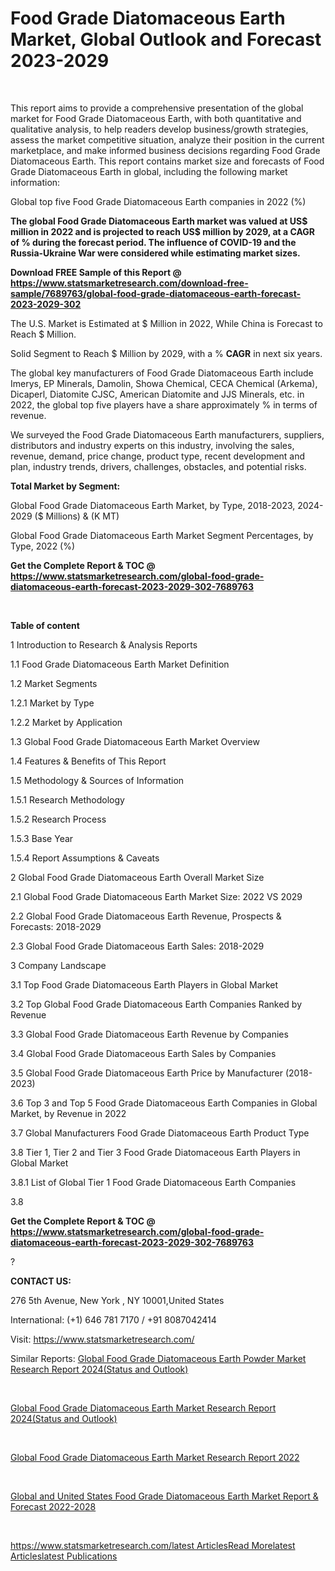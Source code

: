 <h1>Food Grade Diatomaceous Earth Market, Global Outlook and Forecast 2023-2029</h1><br/><p>This report aims to provide a comprehensive presentation of the global market for Food Grade Diatomaceous Earth, with both quantitative and qualitative analysis, to help readers develop business/growth strategies, assess the market competitive situation, analyze their position in the current marketplace, and make informed business decisions regarding Food Grade Diatomaceous Earth. This report contains market size and forecasts of Food Grade Diatomaceous Earth in global, including the following market information:</p>
 
 
 
 <p>Global top five Food Grade Diatomaceous Earth companies in 2022 (%)</p>
 
 
 
 <p><strong>The global Food Grade Diatomaceous Earth market was valued at US$ million in 2022 and is projected to reach US$ million by 2029, at a <strong>CAGR</strong> of % during the forecast period. The influence of COVID-19 and the Russia-Ukraine War were considered while estimating market sizes.</strong></p>
 
 
 
 <p><strong>Download FREE Sample of this Report @ <a href="https://www.statsmarketresearch.com/download-free-sample/7689763/global-food-grade-diatomaceous-earth-forecast-2023-2029-302">https://www.statsmarketresearch.com/download-free-sample/7689763/global-food-grade-diatomaceous-earth-forecast-2023-2029-302</a></strong></p>
 
 
 
 <p>The U.S. Market is Estimated at $ Million in 2022, While China is Forecast to Reach $ Million.</p>
 
 
 
 <p>Solid Segment to Reach $ Million by 2029, with a % <strong>CAGR</strong> in next six years.</p>
 
 
 
 <p>The global key manufacturers of Food Grade Diatomaceous Earth include Imerys, EP Minerals, Damolin, Showa Chemical, CECA Chemical (Arkema), Dicaperl, Diatomite CJSC, American Diatomite and JJS Minerals, etc. in 2022, the global top five players have a share approximately % in terms of revenue.</p>
 
 
 
 <p>We surveyed the Food Grade Diatomaceous Earth manufacturers, suppliers, distributors and industry experts on this industry, involving the sales, revenue, demand, price change, product type, recent development and plan, industry trends, drivers, challenges, obstacles, and potential risks.</p>
 
 
 
 <p><strong>Total Market by Segment:</strong></p>
 
 
 
 <p>Global Food Grade Diatomaceous Earth Market, by Type, 2018-2023, 2024-2029 ($ Millions) & (K MT)</p>
 
 
 
 <p>Global Food Grade Diatomaceous Earth Market Segment Percentages, by Type, 2022 (%)</p>
 
 
 
 <div><b>Get the Complete Report & TOC @ <a href="https://www.statsmarketresearch.com/global-food-grade-diatomaceous-earth-forecast-2023-2029-302-7689763">https://www.statsmarketresearch.com/global-food-grade-diatomaceous-earth-forecast-2023-2029-302-7689763</a></b></div>
 
 
 
 <p><br />
 
 <b>Table of content</b></p>
 
 
 
 <p>1 Introduction to Research & Analysis Reports<br />
 
 1.1 Food Grade Diatomaceous Earth Market Definition<br />
 
 1.2 Market Segments<br />
 
 1.2.1 Market by Type<br />
 
 1.2.2 Market by Application<br />
 
 1.3 Global Food Grade Diatomaceous Earth Market Overview<br />
 
 1.4 Features & Benefits of This Report<br />
 
 1.5 Methodology & Sources of Information<br />
 
 1.5.1 Research Methodology<br />
 
 1.5.2 Research Process<br />
 
 1.5.3 Base Year<br />
 
 1.5.4 Report Assumptions & Caveats<br />
 
 2 Global Food Grade Diatomaceous Earth Overall Market Size<br />
 
 2.1 Global Food Grade Diatomaceous Earth Market Size: 2022 VS 2029<br />
 
 2.2 Global Food Grade Diatomaceous Earth Revenue, Prospects & Forecasts: 2018-2029<br />
 
 2.3 Global Food Grade Diatomaceous Earth Sales: 2018-2029<br />
 
 3 Company Landscape<br />
 
 3.1 Top Food Grade Diatomaceous Earth Players in Global Market<br />
 
 3.2 Top Global Food Grade Diatomaceous Earth Companies Ranked by Revenue<br />
 
 3.3 Global Food Grade Diatomaceous Earth Revenue by Companies<br />
 
 3.4 Global Food Grade Diatomaceous Earth Sales by Companies<br />
 
 3.5 Global Food Grade Diatomaceous Earth Price by Manufacturer (2018-2023)<br />
 
 3.6 Top 3 and Top 5 Food Grade Diatomaceous Earth Companies in Global Market, by Revenue in 2022<br />
 
 3.7 Global Manufacturers Food Grade Diatomaceous Earth Product Type<br />
 
 3.8 Tier 1, Tier 2 and Tier 3 Food Grade Diatomaceous Earth Players in Global Market<br />
 
 3.8.1 List of Global Tier 1 Food Grade Diatomaceous Earth Companies<br />
 
 3.8</p>
 
 
 
 <div><b>Get the Complete Report & TOC @ <a href="https://www.statsmarketresearch.com/global-food-grade-diatomaceous-earth-forecast-2023-2029-302-7689763">https://www.statsmarketresearch.com/global-food-grade-diatomaceous-earth-forecast-2023-2029-302-7689763</a></b></div>
 
 
 
 <p>? </p>
 
 
 
 <p><b>CONTACT US:</b><br />
 
 276 5th Avenue, New York , NY 10001,United States<br />
 
 International: (+1) 646 781 7170 / +91 8087042414<br />
 
 Visit: <a href="https://www.statsmarketresearch.com/">https://www.statsmarketresearch.com/</a><br />
 
 Similar Reports: <a href="https://www.statsmarketresearch.com/global-food-grade-diatomaceous-earth-forecast-2023-2029-302-7689763">Global Food Grade Diatomaceous Earth Powder Market Research Report 2024(Status and Outlook)</a><br />
 
 <br />
 
 <a href="https://www.statsmarketresearch.com/global-food-grade-diatomaceous-earth-forecast-2023-2029-302-7689763">Global Food Grade Diatomaceous Earth Market Research Report 2024(Status and Outlook)</a><br />
 
 <br />
 
 <a href="https://www.statsmarketresearch.com/global-food-grade-diatomaceous-earth-forecast-2023-2029-302-7689763">Global Food Grade Diatomaceous Earth Market Research Report 2022</a><br />
 
 <br />
 
 <a href="https://www.statsmarketresearch.com/global-food-grade-diatomaceous-earth-forecast-2023-2029-302-7689763">Global and United States Food Grade Diatomaceous Earth Market Report & Forecast 2022-2028</a><br />
 
 <br />
 
 <a href="https://gyeongbokgung.com">https://www.statsmarketresearch.com/</a><a href="https://hallyeomaritime.com">latest Articles</a><a href="https://jingwansa.com">Read More</a><a href="https://nguoiviet.jp/">latest Articles</a><a href="https://www.intelmarketresearch.com/">latest Publications</a></p>